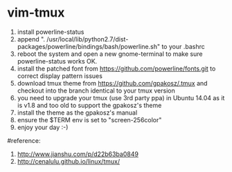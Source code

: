 # vim-tmux
1. install powerline-status
2. append ". /usr/local/lib/python2.7/dist-packages/powerline/bindings/bash/powerline.sh" to your .bashrc
3. reboot the system and open a new gnome-terminal to make sure powerline-status works OK.
4. install the patched font from https://github.com/powerline/fonts.git to correct display pattern issues
5. download tmux theme from https://github.com/gpakosz/.tmux and checkout into the branch identical to your tmux version
6. you need to upgrade your tmux (use 3rd party ppa) in Ubuntu 14.04 as it is v1.8 and too old to support the gpakosz's theme
7. install the theme as the gpakosz's manual
8. ensure the $TERM env is set to "screen-256color"
9. enjoy your day :-)


#reference:
1. http://www.jianshu.com/p/d22b63ba0849
2. http://cenalulu.github.io/linux/tmux/

